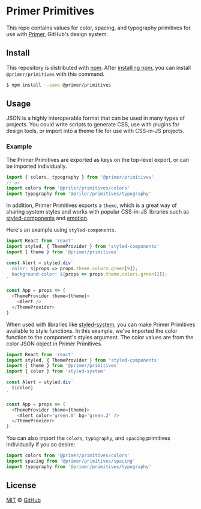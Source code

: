 # Primer Primitives

This repo contains values for color, spacing, and typography primitives for use with [Primer][primer], GitHub's design system.

## Install

This repository is distributed with [npm][npm]. After [installing npm][install-npm], you can install `@primer/primitives` with this command.

```sh
$ npm install --save @primer/primitives
```

## Usage

JSON is a highly interoperable format that can be used in many types of projects. You could write scripts to generate CSS, use with plugins for design tools, or import into a theme file for use with CSS-in-JS projects.

### Example

The Primer Primitives are exported as keys on the top-level export, or can be imported individually.

```js
import { colors, typography } from '@primer/primitives'
// or
import colors from '@priler/primitives/colors'
import typography from '@priler/primitives/typography'
```

In addition, Primer Primitives exports a `theme`, which is a great way of sharing system styles and works with popular CSS-in-JS libraries such as  [styled-components](https://www.styled-components.com/) and [emotion](https://emotion.sh/).

Here's an example using `styled-components`.

```js
import React from 'react'
import styled, { ThemeProvider } from 'styled-components'
import { theme } from '@primer/primitives'

const Alert = styled.div`
  color: ${props => props.theme.colors.green[9]};
  background-color: ${props => props.theme.colors.green[2]};
`

const App = props => (
  <ThemeProvider theme={theme}>
    <Alert />
  </ThemeProvider>
)

```

When used with libraries like [styled-system](https://jxnblk.com/styled-system/), you can make Primer Primitives available to style functions. In this example, we've imported the color function to the component's styles argument. The color values are from the color JSON object in Primer Primitives.

```js
import React from 'react'
import styled, { ThemeProvider } from 'styled-components'
import { theme } from '@primer/primitives'
import { color } from 'styled-system'

const Alert = styled.div`
  ${color}
`

const App = props => (
  <ThemeProvider theme={theme}>
    <Alert color='green.0' bg='green.2' />
  </ThemeProvider>
)

```

You can also import the `colors`, `typography`, and `spacing` primitives individually if you so desire:

```js
import colors from '@primer/primitives/colors'
import spacing from '@primer/primitives/spacing'
import typography from '@primer/primitives/typography'
```

## License

[MIT](./LICENSE) &copy; [GitHub](https://github.com/)

[primer]: https://github.com/primer/primer
[npm]: https://www.npmjs.com/
[install-npm]: https://docs.npmjs.com/getting-started/installing-node
